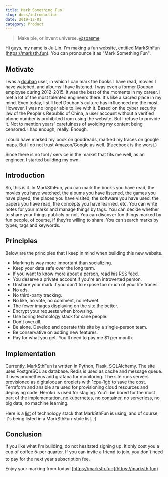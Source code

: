 ```yaml
---
title: Mark Something Fun!
slug: docs/introduction
date: 2019-12-01
category: Product
---
```


> Make pie, or invent universe. [@soasme](https://www.douban.com/people/soasme/)

Hi guys, my name is Ju Lin. I'm making a fun website, entitled MarkSthFun (<https://marksth.fun>).
You can pronounce it as "Mark Something Fun".

## Motivate

I was a [douban](https://www.douban.com) user, in which I can mark the books I have read, movies I have watched, and albums I have listened. I was even a former Douban employee during 2012-2015. It was the best of the moments in my career. I met a lot of the most talented engineers there. It's like a sacred place in my mind. Even today, I still feel Douban's culture has influenced me the most. However, I was no longer able to live with it. Based on the cyber security law of the People's Republic of China, a user account without a verified phone number is prohibited from using the website. But I refuse to provide it. Not to mention years' carefulness of avoiding my content being censored. I had enough, really. Enough.

I could have marked my book on goodreads, marked my traces on google maps. But I do not trust Amazon/Google as well. (Facebook is the worst.)

Since there is no tool / service in the market that fits me well, as an engineer, I started building my own.

## Introduction

So, this is it. In MarkSthFun, you can mark the books you have read, the movies you have watched,
the albums you have listened, the games you have played, the places you have visited, the software you have used, the papers you have read, the concepts you have learned, etc.
You can write notes for your marks and manage things by tags.
You can decide whether to share your things publicly or not.
You can discover fun things marked by fun people, of course, if they're willing to share.
You can search marks by types, tags and keywords.

## Principles

Below are the principles that I keep in mind when building this new website.

* Marking is way more important than socializing.
* Keep your data safe over the long term.
* If you want to know more about a person, read his RSS feed.
* You deserve a private account if you're an introverted person.
* Unshare your mark if you don't to expose too much of your life traces.
* No ads.
* No third-party tracking.
* No like, no vote, no comment, no retweet.
* The fewer images displaying on the site the better.
* Encrypt your requests when browsing.
* Use boring technology stack for sane people.
* Don't overkill.
* Be alone. Develop and operate this site by a single-person team.
* Be conservative on adding new features.
* Pay for what you get. You'll need to pay me $1 per month.

## Implementation

Currently, MarkSthFun is written in Python, Flask, SQLAlchemy. The site uses PostgreSQL as database. Redis is used as cache and message queue. It uses prometheus and grafana for monitoring. The site runs servers provisioned as digitalocean droplets with 1cpu-1gb to save the cost. Terraform and ansible are used for provisioning cloud resources and deploying code. Heroku is used for staging. You'll be bored for the most part of the implementation, no kubernetes, no container, no serverless, no big data, no machine learning.

Here is a [list](https://marksth.fun/u/soasme/t/marksthfun-stack/) of technology stack that MarkSthFun is using, and of course, it's being listed in a MarkSthFun-style list. ;)

## Conclusion

If you like what I'm building, do not hesitated signing up.
It only cost you a cup of coffee ☕ per quarter.
If you can invite a friend to join, you don't need to pay for the next year subscription fee.

Enjoy your marking from today! [https://marksth.fun](https://marksth.fun)
